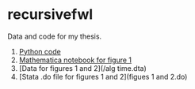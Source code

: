 # recursivefwl
Data and code for my thesis.

1. [Python code](/recursivefwl.py)
2. [Mathematica notebook for figure 1](/figure1.nb)
3. [Data for figures 1 and 2](/alg time.dta)
4. [Stata .do file for figures 1 and 2](figues 1 and 2.do)
